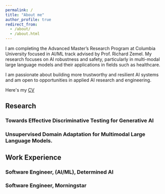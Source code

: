 ```yaml
---
permalink: /
title: "About me"
author_profile: true
redirect_from: 
  - /about/
  - /about.html
---
```


I am completing the Advanced Master’s Research Program at Columbia University focused in AI/ML track advised by Prof. Richard Zemel. My research focuses on AI robustness and safety, particularly in multi-modal large language models and their applications in fields such as healthcare. 

I am passionate about building more trustworthy and resilient AI systems and am open to opportunities in applied AI research and engineering.

Here's my [CV](/files/Nikita_Rajaneesh_CV.pdf)

## Research

### Towards Effective Discriminative Testing for Generative AI

### Unsupervised Domain Adaptation for Multimodal Large Language Models.

## Work Experience 

### Software Engineer, (AI/ML), Determined AI 

### Software Engineer, Morningstar 